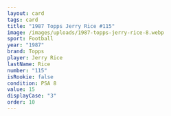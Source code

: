 ```yaml
---
layout: card
tags: card
title: "1987 Topps Jerry Rice #115"
image: /images/uploads/1987-topps-jerry-rice-8.webp
sport: Football
year: "1987"
brand: Topps
player: Jerry Rice
lastName: Rice
number: "115"
isRookie: false
condition: PSA 8
value: 15
displayCase: "3"
order: 10
---
```

